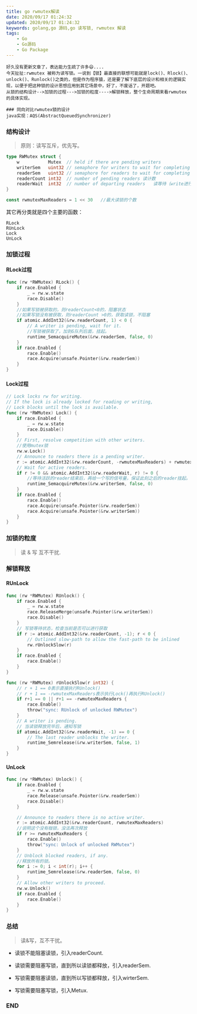 ```yaml
---
title: go rwmutex解读
date: 2020/09/17 01:24:32
updated: 2020/09/17 01:24:32
keywords: golang,go 源码,go 读写锁, rwmutex 解读
tags:
    - Go
    - Go源码
    - Go Package
---
```

    好久没有更新文章了，表达能力生疏了许多😄....
    今天扯扯:rwmutex 被称为读写锁。一说到【锁】最直接的联想可能就是lock()、Rlock()、unlock()、Runlock()之类的，但是作为程序猿，还是要了解下底层的设计和相关的逻辑实现，以便于把这种锁的设计思想应用到其它场景中，好了，不废话了，开题吧。
    从锁的结构设计-->加锁的过程--->加锁的粒度---->解锁释放，整个生命周期来看rwmutex的具体实现。
<!-- more -->

    ### 同向对比rwmutex锁的设计
    java实现：AQS(AbstractQueuedSynchronizer)

### 结构设计
>原则：读写互斥，优先写。

```go
type RWMutex struct {
	w           Mutex  // held if there are pending writers
	writerSem   uint32 // semaphore for writers to wait for completing readers  写信号量
	readerSem   uint32 // semaphore for readers to wait for completing writers  读信号量
	readerCount int32  // number of pending readers 读计数
	readerWait  int32  // number of departing readers   读等待（write进行）
}

const rwmutexMaxReaders = 1 << 30   //最大读锁的个数
```

其它再分类就是四个主要的函数：

```
RLock
RUnLock
Lock
UnLock
```
### 加锁过程

#### RLock过程

```go
func (rw *RWMutex) RLock() {
	if race.Enabled {
		_ = rw.w.state
		race.Disable()
    }
    //如果写锁被获取的，则readerCount<0的，阻塞状态
    //如果写锁没有被获取，则readerCount >0的，获取读锁，不阻塞
	if atomic.AddInt32(&rw.readerCount, 1) < 0 {
        // A writer is pending, wait for it. 
        //写锁被获取了，加到G队列后面，挂起。
		runtime_SemacquireMutex(&rw.readerSem, false, 0)
	}
	if race.Enabled {
		race.Enable()
		race.Acquire(unsafe.Pointer(&rw.readerSem))
	}
}
```

#### Lock过程

```go
// Lock locks rw for writing.
// If the lock is already locked for reading or writing,
// Lock blocks until the lock is available.
func (rw *RWMutex) Lock() {
	if race.Enabled {
		_ = rw.w.state
		race.Disable()
	}
    // First, resolve competition with other writers.
    //使用mutex锁
	rw.w.Lock()
	// Announce to readers there is a pending writer.
	r := atomic.AddInt32(&rw.readerCount, -rwmutexMaxReaders) + rwmutexMaxReaders
	// Wait for active readers.
	if r != 0 && atomic.AddInt32(&rw.readerWait, r) != 0 {
        //等待活跃的reader结束后，再给一个写的信号量，保证此刻之后的reader挂起。
		runtime_SemacquireMutex(&rw.writerSem, false, 0)
	}
	if race.Enabled {
		race.Enable()
		race.Acquire(unsafe.Pointer(&rw.readerSem))
		race.Acquire(unsafe.Pointer(&rw.writerSem))
	}
}
```

### 加锁的粒度
> 读 & 写 互不干扰.

### 解锁释放

#### RUnLock

```go
func (rw *RWMutex) RUnlock() {
	if race.Enabled {
		_ = rw.w.state
		race.ReleaseMerge(unsafe.Pointer(&rw.writerSem))
		race.Disable()
    }
    // 写锁等待状态，检查当前是否可以进行获取
	if r := atomic.AddInt32(&rw.readerCount, -1); r < 0 {
		// Outlined slow-path to allow the fast-path to be inlined
		rw.rUnlockSlow(r)
	}
	if race.Enabled {
		race.Enable()
	}
}

func (rw *RWMutex) rUnlockSlow(r int32) {
    // r + 1 == 0表示直接执行RUnlock()
	// r + 1 == -rwmutexMaxReaders表示执行Lock()再执行RUnlock()
	if r+1 == 0 || r+1 == -rwmutexMaxReaders {
		race.Enable()
		throw("sync: RUnlock of unlocked RWMutex")
	}
    // A writer is pending.
    // 当读锁释放完毕后，通知写锁
	if atomic.AddInt32(&rw.readerWait, -1) == 0 {
		// The last reader unblocks the writer.
		runtime_Semrelease(&rw.writerSem, false, 1)
	}
}
```

#### UnLock

```go
func (rw *RWMutex) Unlock() {
	if race.Enabled {
		_ = rw.w.state
		race.Release(unsafe.Pointer(&rw.readerSem))
		race.Disable()
	}

	// Announce to readers there is no active writer.
    r := atomic.AddInt32(&rw.readerCount, rwmutexMaxReaders)
    //说明这个没有枷锁，没法再次释放
	if r >= rwmutexMaxReaders {
		race.Enable()
		throw("sync: Unlock of unlocked RWMutex")
	}
    // Unblock blocked readers, if any.
    //释放所有的锁。
	for i := 0; i < int(r); i++ {
		runtime_Semrelease(&rw.readerSem, false, 0)
	}
	// Allow other writers to proceed.
	rw.w.Unlock()
	if race.Enabled {
		race.Enable()
	}
}
```
### 总结

>读&写，互不干扰。

* 读锁不能阻塞读锁，引入readerCount.

* 读锁需要阻塞写锁，直到所以读锁都释放，引入readerSem.

* 写锁需要阻塞读锁，直到所以写锁都释放，引入wirterSem.

* 写锁需要阻塞写锁，引入Metux.

### END